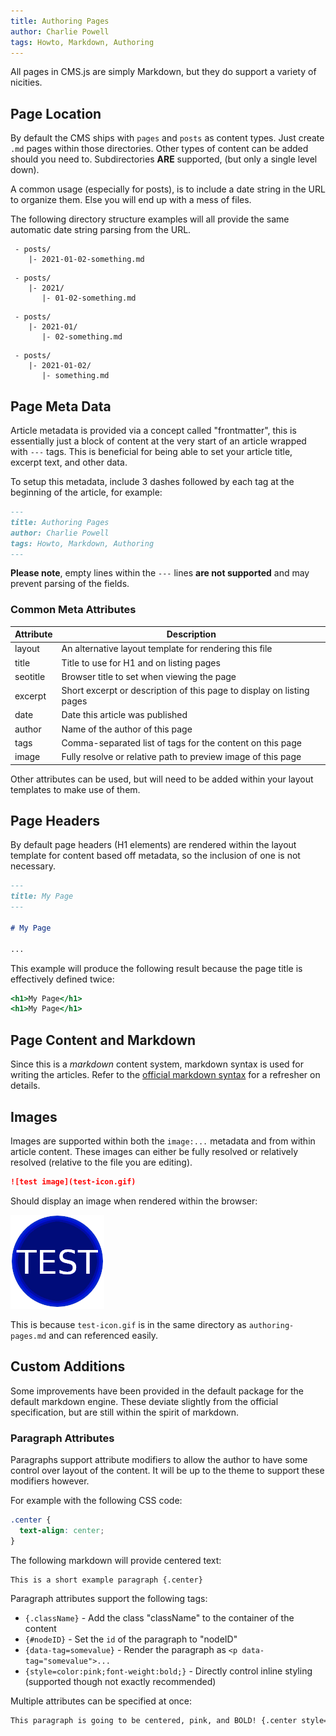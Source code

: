 ```yaml
---
title: Authoring Pages
author: Charlie Powell
tags: Howto, Markdown, Authoring
---
```


All pages in CMS.js are simply Markdown, but they do support a variety of nicities.


## Page Location

By default the CMS ships with `pages` and `posts` as content types.  Just create `.md` pages within those directories.  Other types of content can be added should you need to.  Subdirectories **ARE** supported, (but only a single level down).

A common usage (especially for posts), is to include a date string in the URL to organize them.  Else you will end up with a mess of files.

The following directory structure examples will all provide the same automatic date string parsing from the URL.

```
 - posts/
    |- 2021-01-02-something.md
```

```
 - posts/
    |- 2021/
       |- 01-02-something.md
```

```
 - posts/
    |- 2021-01/
       |- 02-something.md
```

```
 - posts/
    |- 2021-01-02/
       |- something.md
```

## Page Meta Data

Article metadata is provided via a concept called "frontmatter", this is essentially just a block of content at the very start of an article wrapped with `---` tags.  This is beneficial for being able to set your article title, excerpt text, and other data.

To setup this metadata, include 3 dashes followed by each tag at the beginning of the article, for example:

```.md
---
title: Authoring Pages
author: Charlie Powell
tags: Howto, Markdown, Authoring
---
```

**Please note**, empty lines within the `---` lines **are not supported** and may prevent parsing of the fields.

### Common Meta Attributes

| Attribute | Description                                                           |
|-----------|-----------------------------------------------------------------------|
| layout    | An alternative layout template for rendering this file                |
| title     | Title to use for H1 and on listing pages                              |
| seotitle  | Browser title to set when viewing the page                            |
| excerpt   | Short excerpt or description of this page to display on listing pages |
| date      | Date this article was published                                       |
| author    | Name of the author of this page                                       |
| tags      | Comma-separated list of tags for the content on this page             |
| image     | Fully resolve or relative path to preview image of this page          |

Other attributes can be used, but will need to be added within your layout templates to make use of them.


## Page Headers

By default page headers (H1 elements) are rendered within the layout template for content based off metadata, so the inclusion of one is not necessary.

```.md
---
title: My Page
---

# My Page

...
```

This example will produce the following result because the page title is effectively defined twice:

```.html
<h1>My Page</h1>
<h1>My Page</h1>
```


## Page Content and Markdown

Since this is a _markdown_ content system, markdown syntax is used for writing the articles.  Refer to the [official markdown syntax](https://daringfireball.net/projects/markdown/syntax) for a refresher on details.


## Images

Images are supported within both the `image:...` metadata and from within article content.  These images can either be fully resolved or relatively resolved (relative to the file you are editing).

```.md
![test image](test-icon.gif)
```

Should display an image when rendered within the browser:

![test image](test-icon.gif)

This is because `test-icon.gif` is in the same directory as `authoring-pages.md` and can referenced easily.


## Custom Additions

Some improvements have been provided in the default package for the default markdown engine.  These deviate slightly from the official specification, but are still within the spirit of markdown.

### Paragraph Attributes

Paragraphs support attribute modifiers to allow the author to have some control over layout of the content.  It will be up to the theme to support these modifiers however.

For example with the following CSS code:

```.css
.center {
  text-align: center;
}
```

The following markdown will provide centered text:

```.md
This is a short example paragraph {.center}
```

Paragraph attributes support the following tags:

* `{.className}` - Add the class "className" to the container of the content
* `{#nodeID}` - Set the `id` of the paragraph to "nodeID"
* `{data-tag=somevalue}` - Render the paragraph as `<p data-tag="somevalue">...`
* `{style=color:pink;font-weight:bold;}` - Directly control inline styling (supported though not exactly recommended)

Multiple attributes can be specified at once:

```.md
This paragraph is going to be centered, pink, and BOLD! {.center style=color:pink;font-weight:bold;}
```
